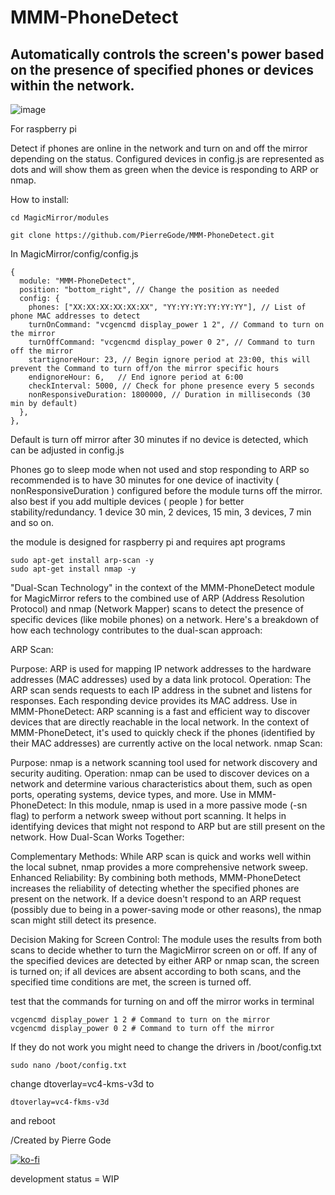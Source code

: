 # MMM-PhoneDetect

<H2>Automatically controls the screen's power based on the presence of specified phones or devices within the network.</H2>

![image](https://github.com/PierreGode/MMM-PhoneDetect/assets/8579922/b68340ae-3dad-49ec-abe0-71635c4c403c)
<p>
For raspberry pi <p>
Detect if phones are online in the network and turn on and off the mirror depending on the status.
Configured devices in config.js are represented as dots and will show them as green when the device is responding to ARP or nmap.

How to install:
```
cd MagicMirror/modules
```
```
git clone https://github.com/PierreGode/MMM-PhoneDetect.git
```
In MagicMirror/config/config.js
```
{
  module: "MMM-PhoneDetect",
  position: "bottom_right", // Change the position as needed
  config: {
    phones: ["XX:XX:XX:XX:XX:XX", "YY:YY:YY:YY:YY:YY"], // List of phone MAC addresses to detect
    turnOnCommand: "vcgencmd display_power 1 2", // Command to turn on the mirror
    turnOffCommand: "vcgencmd display_power 0 2", // Command to turn off the mirror
    startignoreHour: 23, // Begin ignore period at 23:00, this will prevent the Command to turn off/on the mirror specific hours
    endignoreHour: 6,   // End ignore period at 6:00
    checkInterval: 5000, // Check for phone presence every 5 seconds
    nonResponsiveDuration: 1800000, // Duration in milliseconds (30 min by default)
  },
},
```

Default is turn off mirror after 30 minutes if no device is detected, which can be adjusted in config.js<p>
Phones go to sleep mode when not used and stop responding to ARP so recommended is to have 30 minutes for one device of inactivity ( nonResponsiveDuration ) configured before the module turns off the mirror.
also best if you add multiple devices ( people ) for better stability/redundancy. 1 device 30 min, 2 devices, 15 min, 3 devices, 7 min and so on.

the module is designed for raspberry pi and requires apt programs

```
sudo apt-get install arp-scan -y
sudo apt-get install nmap -y
```


"Dual-Scan Technology" in the context of the MMM-PhoneDetect module for MagicMirror refers to the combined use of ARP (Address Resolution Protocol) and nmap (Network Mapper) scans to detect the presence of specific devices (like mobile phones) on a network. Here's a breakdown of how each technology contributes to the dual-scan approach:
<p>
ARP Scan:
<p>
Purpose: ARP is used for mapping IP network addresses to the hardware addresses (MAC addresses) used by a data link protocol.
Operation: The ARP scan sends requests to each IP address in the subnet and listens for responses. Each responding device provides its MAC address.
Use in MMM-PhoneDetect: ARP scanning is a fast and efficient way to discover devices that are directly reachable in the local network. In the context of MMM-PhoneDetect, it's used to quickly check if the phones (identified by their MAC addresses) are currently active on the local network.
nmap Scan:
<p>
Purpose: nmap is a network scanning tool used for network discovery and security auditing.
Operation: nmap can be used to discover devices on a network and determine various characteristics about them, such as open ports, operating systems, device types, and more.
Use in MMM-PhoneDetect: In this module, nmap is used in a more passive mode (-sn flag) to perform a network sweep without port scanning. It helps in identifying devices that might not respond to ARP but are still present on the network.
How Dual-Scan Works Together:<p>
Complementary Methods: While ARP scan is quick and works well within the local subnet, nmap provides a more comprehensive network sweep.
Enhanced Reliability: By combining both methods, MMM-PhoneDetect increases the reliability of detecting whether the specified phones are present on the network. If a device doesn't respond to an ARP request (possibly due to being in a power-saving mode or other reasons), the nmap scan might still detect its presence.<p>
Decision Making for Screen Control: The module uses the results from both scans to decide whether to turn the MagicMirror screen on or off. If any of the specified devices are detected by either ARP or nmap scan, the screen is turned on; if all devices are absent according to both scans, and the specified time conditions are met, the screen is turned off.
<p>

test that the commands for turning on and off the mirror works in terminal

```
vcgencmd display_power 1 2 # Command to turn on the mirror
vcgencmd display_power 0 2 # Command to turn off the mirror
```

If they do not work you might need to change the drivers in /boot/config.txt
```
sudo nano /boot/config.txt
```
change dtoverlay=vc4-kms-v3d to

```
dtoverlay=vc4-fkms-v3d
```
 and reboot

/Created by Pierre Gode


[![ko-fi](https://ko-fi.com/img/githubbutton_sm.svg)](https://ko-fi.com/J3J2EARPK)

development status = WIP
